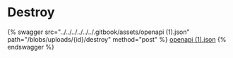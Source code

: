 # Destroy

{% swagger src="../../../../../../.gitbook/assets/openapi (1).json" path="/blobs/uploads/{id}/destroy" method="post" %}
[openapi (1).json](<../../../../../../.gitbook/assets/openapi (1).json>)
{% endswagger %}
